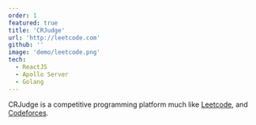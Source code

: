 ```yaml
---
order: 1
featured: true
title: 'CRJudge'
url: 'http://leetcode.com'
github: ''
image: 'demo/leetcode.png'
tech:
  - ReactJS
  - Apollo Server
  - Golang
---
```


CRJudge is a competitive programming platform much like [Leetcode](https://leetcode.com/), and [Codeforces](https://codeforces.com/).